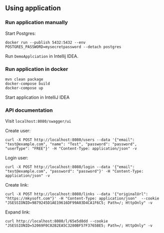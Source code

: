 ## Using application

### Run application manually

Start Postgres:

```
docker run --publish 5432:5432 --env POSTGRES_PASSWORD=mysecretpassword --detach postgres
```

Run `DemoApplciation` in Intellij IDEA.

### Run application in docker

```
mvn clean package
docker-compose build
docker-compose up
```

Start application in IntelliJ IDEA

### API documentation

Visit `localhost:8080/swagger/ui`

Create user:

```
curl -X POST http://localhost:8080/users --data '{"email": "test@example.com", "name": "Test", "password": "password", "userType": "FREE"}' -H "Content-Type: application/json" -v 
```

Login user:
```
curl -X POST http://localhost:8080/login --data '{"email": "test@example.com", "password": "password"}' -H "Content-Type: application/json" -v
```

Create link:

```
curl -X POST http://localhost:8080/links --data '{"originalUrl": "https://mkysoft.com"}' -H "Content-Type: application/json"  --cookie "JSESSIONID=9879245D1AE19616DF99A03D4CA1F6C5; Path=/; HttpOnly" -v
```

Expand link:

```
curl http://localhost:8080/l/65e5d8dd --cookie "JSESSIONID=52069F0C02B2EA5C3280BF57F3765BE5; Path=/; HttpOnly" -v
```

